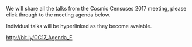 We will share all the talks from the Cosmic Censuses 2017 meeting, please click through to the meeting agenda below.

Individual talks will be hyperlinked as they become avaiable.

<http://bit.ly/CC17_Agenda_F> 




